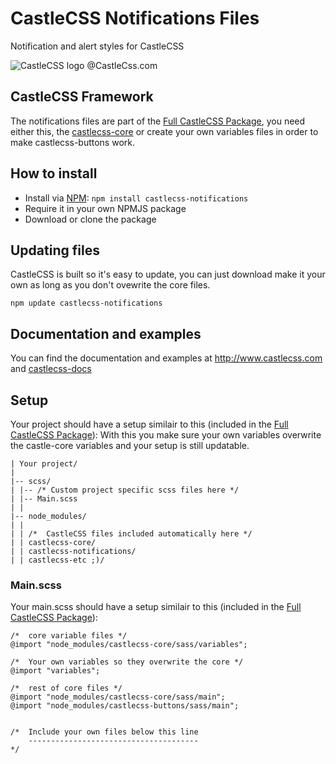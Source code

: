 # CastleCSS Notifications Files
Notification and alert styles for CastleCSS

![CastleCSS logo @CastleCss.com](https://www.doordarius.nl/castlecss-logo-250.png)

## CastleCSS Framework
The notifications files are part of the [Full CastleCSS Package](https://github.com/CastleCSS/castlecss), you need either this, the [castlecss-core](https://github.com/CastleCSS/castlecss) or create your own variables files in order to make castlecss-buttons work.

## How to install
- Install via [NPM](https://www.npmjs.com/): ```npm install castlecss-notifications```
- Require it in your own NPMJS package
- Download or clone the package

## Updating files
CastleCSS is built so it's easy to update, you can just download make it your own as long as you don't ovewrite the core files. 

```npm update castlecss-notifications```

## Documentation and examples
You can find the documentation and examples at http://www.castlecss.com and [castlecss-docs](https://github.com/CastleCSS/castlecss-buttons)

## Setup
Your project should have a setup similair to this (included in the [Full CastleCSS Package](https://github.com/CastleCSS/castlecss)):
With this you make sure your own variables overwrite the castle-core variables and your setup is still updatable.

```
| Your project/
|
|-- scss/ 
| |-- /* Custom project specific scss files here */
| |-- Main.scss
| |
|-- node_modules/
| | 
| | /*	CastleCSS files included automatically here */
| | castlecss-core/
| | castlecss-notifications/
| | castlecss-etc ;)/
```

### Main.scss
Your main.scss should have a setup similair to this (included in the [Full CastleCSS Package](https://github.com/CastleCSS/castlecss)):

```
/*  core variable files */
@import "node_modules/castlecss-core/sass/variables";

/*  Your own variables so they overwrite the core */
@import "variables";

/*  rest of core files */
@import "node_modules/castlecss-core/sass/main";
@import "node_modules/castlecss-buttons/sass/main";

 
/*  Include your own files below this line
    --------------------------------------
*/
```
